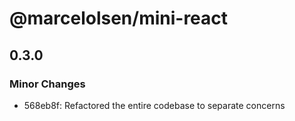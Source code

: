 # @marcelolsen/mini-react

## 0.3.0

### Minor Changes

- 568eb8f: Refactored the entire codebase to separate concerns
